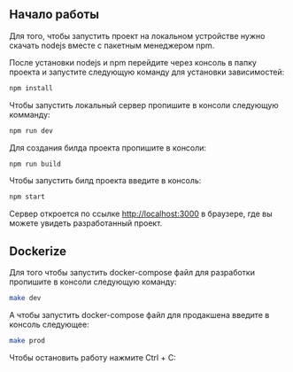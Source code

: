 ## Начало работы

Для того, чтобы запустить проект на локальном устройстве нужно скачать nodejs вместе с пакетным менеджером npm.

После установки nodejs и npm перейдите через консоль в папку проекта и запустите следующую команду для установки зависимостей:

```bash
npm install
```

Чтобы запустить локальный сервер пропишите в консоли следующую комманду:

```bash
npm run dev
```

Для создания билда проекта пропишите в консоли:

```bash
npm run build
```

Чтобы запустить билд проекта введите в консоль:

```bash
npm start
```

Сервер откроется по ссылке [http://localhost:3000](http://localhost:3000) в браузере, где вы можете увидеть разработанный проект.

## Dockerize

Для того чтобы запустить docker-compose файл для разработки пропишите в консоли следующую команду:

```bash
make dev
```

А чтобы запустить docker-compose файл для продакшена введите в консоль следующее:

```bash
make prod
```

Чтобы остановить работу нажмите Ctrl + C:
